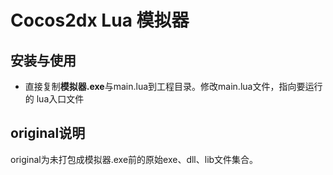 # Cocos2dx Lua 模拟器

## 安装与使用
* 直接复制**模拟器.exe**与main.lua到工程目录。修改main.lua文件，指向要运行的
lua入口文件

## original说明
original为未打包成模拟器.exe前的原始exe、dll、lib文件集合。
